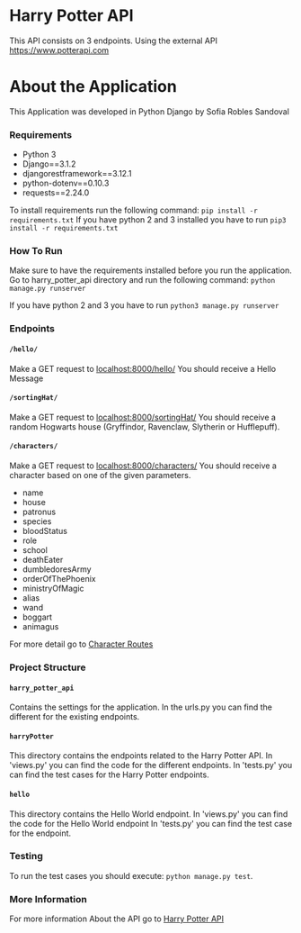 # Harry Potter API

This API consists on 3 endpoints. Using the external API https://www.potterapi.com

# About the Application

This Application was developed in Python Django by Sofia Robles Sandoval

### Requirements

- Python 3
- Django==3.1.2
- djangorestframework==3.12.1
- python-dotenv==0.10.3
- requests==2.24.0

To install requirements run the following command: `pip install -r requirements.txt`
If you have python 2 and 3 installed you have to run `pip3 install -r requirements.txt`

### How To Run

Make sure to have the requirements installed before you run the application. 
Go to harry_potter_api directory and run the following command: `python manage.py runserver`

If you have python 2 and 3 you have to run `python3 manage.py runserver`

### Endpoints

#### `/hello/`
Make a GET request to [localhost:8000/hello/](localhost:8000/hello/)
You should receive a Hello Message

#### `/sortingHat/`
Make a GET request to [localhost:8000/sortingHat/](localhost:8000/sortingHat/)
You should receive a random Hogwarts house (Gryffindor, Ravenclaw, Slytherin or Hufflepuff).

#### `/characters/`
Make a GET request to [localhost:8000/characters/](localhost:8000/characters/)
You should receive a character based on one of the given parameters.

- name		
- house
- patronus		
- species
- bloodStatus	
- role		
- school		
- deathEater		
- dumbledoresArmy		
- orderOfThePhoenix		
- ministryOfMagic		
- alias		
- wand		
- boggart		
- animagus	

For more detail go to [Character Routes](https://www.potterapi.com/)


### Project Structure

#### `harry_potter_api`

Contains the settings for the application. In the urls.py you can find the different
for the existing endpoints.

#### `harryPotter`

This directory contains the endpoints related to the Harry Potter API.
In 'views.py' you can find the code for the different endpoints. 
In 'tests.py' you can find the test cases for the Harry Potter endpoints. 

#### `hello`

This directory contains the Hello World endpoint.
In 'views.py' you can find the code for the Hello World endpoint
In 'tests.py' you can find the test case for the endpoint.

### Testing

To run the test cases you should execute: `python manage.py test`.

### More Information

For more information About the API go to
[Harry Potter API](https://www.potterapi.com/)
